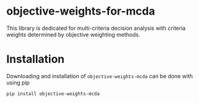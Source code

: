 # objective-weights-for-mcda

This library is dedicated for multi-criteria decision analysis with criteria weights determined by objective weighting methods.

# Installation
Downloading and installation of `objective-weights-mcda` can be done with using pip

```
pip install objective-weights-mcda
```
